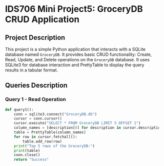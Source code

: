 # IDS706 Mini Project5: GroceryDB CRUD Application

## Project Description

This project is a simple Python application that interacts with a SQLite database named `GroceryDB`. It provides basic CRUD functionality: Create, Read, Update, and Delete operations on the `GroceryDB` database. It uses SQLite3 for database interaction and PrettyTable to display the query results in a tabular format.

## Queries Description

### Query 1 - Read Operation
```python
def query1():
    conn = sqlite3.connect("GroceryDB.db")
    cursor = conn.cursor()
    cursor.execute("SELECT * FROM GroceryDB LIMIT 5 OFFSET 1")
    column_names = [description[0] for description in cursor.description]
    table = PrettyTable(column_names)
    for row in cursor.fetchall():
        table.add_row(row)
    print("Top 5 rows of the GroceryDB:")
    print(table)
    conn.close()
    return "Success"
```

